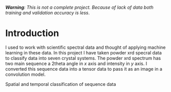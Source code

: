 ***Warning**: This is not a complete project. Because of lack of data both training and validation accuracy is less*.
# Introduction
I used to work with scientific spectral data and thought of applying machine learning in these data. In this project I have taken powder xrd specral data to classify data into seven crystal systems. The powder xrd spectrum has two main sequence a 2theta angle in *x* axis and intensity in *y* axis. I converted this sequence data into a tensor data to pass it as an image in a convolution model.

Spatial and temporal classification of sequence data
